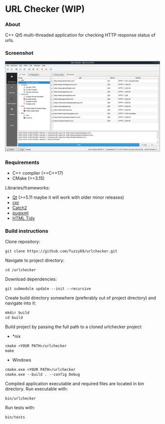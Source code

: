 # URL Checker (**WIP**)


### About

C++ Qt5 multi-threaded application for checking HTTP response status of urls.

### Screenshot

![Screenshot](_/screenshot.png)


### Requirements

- C++ compiler (>=C++17)
- CMake (>=3.15)

Libraries/frameworks:
- [Qt](https://github.com/qt/qt5) (>=5.11 maybe it will work with older minor releases)
- [cpr](https://github.com/whoshuu/cpr)
- [Catch2](https://github.com/catchorg/Catch2)
- [pugixml](https://github.com/zeux/pugixml)
- [HTML Tidy](https://github.com/htacg/tidy-html5)


### Build instructions

Clone repository:
```
git clone https://github.com/fuzzy69/urlchecker.git
```

Navigate to project directory:
```
cd /urlchecker
```

Download dependencies:
```
git submodule update --init --recursive 
```

Create build directory somewhere (preferably out of project directory) and navigate into it:
```
mkdir build
cd build
```

Build project by passing the full path to a cloned urlchecker project:
- *nix
```
cmake <YOUR PATH>/urlchecker
make
```
- Windows
```
cmake.exe <YOUR PATH>/urlchecker
cmake.exe --build . --config Debug
```

Compiled application  executable and required files are located in bin directory. Run executable with:
```
bin/urlchecker
```

Run tests with:
```
bin/tests
```
